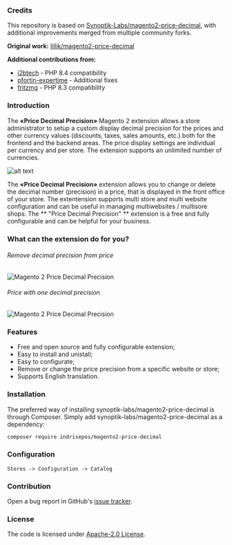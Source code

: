 ### Credits

This repository is based on [Synoptik-Labs/magento2-price-decimal](https://github.com/Synoptik-Labs/magento2-price-decimal), with additional improvements merged from multiple community forks.

**Original work:** [lillik/magento2-price-decimal](https://github.com/lillik/magento2-price-decimal)

**Additional contributions from:**
- [i2btech](https://github.com/i2btech/magento2-price-decimal) - PHP 8.4 compatibility
- [pfortin-expertime](https://github.com/pfortin-expertime/magento2-price-decimal) - Additional fixes
- [fritzmg](https://github.com/fritzmg/magento2-price-decimal) - PHP 8.3 compatibility

### Introduction

The **«Price Decimal Precision»** Magento 2 extension allows a store administrator to setup a custom display decimal precision for the prices and other currency values (discounts, taxes, sales amounts, etc.) both for the frontend and the backend areas.
The price display settings are individual per currency and per store.
The extension supports an unlimited number of currencies.

![alt text](http://res.cloudinary.com/dho2b9ukb/image/upload/v1506373635/general_config_mt9vi8.png "Magento 2 Price Decimal Precision")

The **«Price Decimal Precision»** extension allows you to change or delete the decimal number (precision) in a price, that is displayed in the front office of your store. The extentension supports multi store and multi website configuration and can be useful in managing multiwebsites / multisore shops. The ** "Price Decimal Precision" ** extension is a free and fully configurable and  can be helpful for your business.

### What can the extension do for you?
###### Remove decimal precision from price
![](http://res.cloudinary.com/dho2b9ukb/image/upload/v1506373660/scren1-1_xcpn8p.png "Magento 2 Price Decimal Precision")
###### Price with one decimal precision
![](http://res.cloudinary.com/dho2b9ukb/image/upload/v1506373661/scren2-1_ahawtd.png "Magento 2 Price Decimal Precision")

### Features
- Free and open source and fully configurable extension;
- Easy to install and unistall;
- Easy to configurate;
- Remove or change the price precision from a specific website or store;
- Supports English translation.

### Installation
The preferred way of installing synoptik-labs/magento2-price-decimal is through Composer. Simply add synoptik-labs/magento2-price-decimal as a dependency:

```bash
composer require indrisepos/magento2-price-decimal
```

### Configuration

```
Stores -> Configuration -> Catalog
```

### Contribution
Open a bug report in GitHub's [issue tracker](https://github.com/synoptik-labs/magento2-price-decimal/issues).

### License
The code is licensed under [Apache-2.0 License](https://www.apache.org/licenses/LICENSE-2.0).

